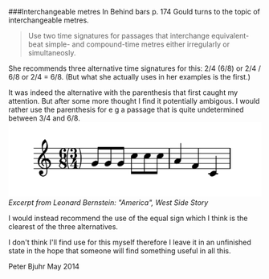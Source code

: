 ###Interchangeable metres
In Behind bars p. 174 Gould turns to the topic of interchangeable metres.

>Use two time signatures for passages that interchange equivalent-beat 
simple- and compound-time metres either irregularly or simultaneosly.

She recommends three alternative time signatures for this: 
2/4 (6/8) or 2/4 / 6/8 or 2/4 = 6/8. (But what she actually uses in her
examples is the first.)

It was indeed the alternative with the parenthesis that first caught 
my attention. But after some more thought I find it potentially 
ambigous. I would rather use the parenthesis for e g a passage 
that is quite undetermined between 3/4 and 6/8.
![Excerpt from Leonard Bernstein: America, West Side Story](./america.png)
*Excerpt from Leonard Bernstein: "America", West Side Story*

I would instead recommend the use of the equal sign which I think is
the clearest of the three alternatives.

I don't think I'll find use for this myself therefore I leave it in an
unfinished state in the hope that someone will find something useful
in all this.

Peter Bjuhr
May 2014

